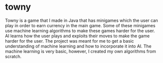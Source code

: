# towny
Towny is a game that I made in Java that has minigames which the user can play in order 
to earn currency in the main game. Some of these minigames use machine learning algorithms 
to make these games harder for the user. AI learns how the user plays and exploits their
moves to make the game harder for the user. The project was meant for me to get a basic
understanding of machine learning and how to incorporate it into AI. The machine learning
is very basic, however, I created my own algorithms from scratch. 
